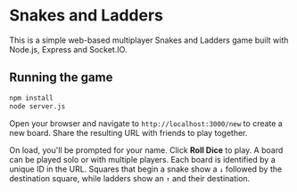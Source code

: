 # Snakes and Ladders

This is a simple web-based multiplayer Snakes and Ladders game built with Node.js, Express and Socket.IO.

## Running the game

```bash
npm install
node server.js
```

Open your browser and navigate to `http://localhost:3000/new` to create a new board. Share the resulting URL with friends to play together.

On load, you'll be prompted for your name. Click **Roll Dice** to play. A board can be played solo or with multiple players. Each board is identified by a unique ID in the URL. Squares that begin a snake show a `↓` followed by the destination square, while ladders show an `↑` and their destination.

